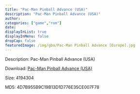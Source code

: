 ```yaml
---
title: "Pac-Man Pinball Advance (USA)"
description: "Pac-Man Pinball Advance (USA)"
author: 
categories: ["game","rom"]
date: 
displayInList: true
displayInMenu: false
dropCap: false
featuredImage: /img/gba/Pac-Man Pinball Advance [Europe].jpg
---
```


Description: Pac-Man Pinball Advance (USA)

Download: <a style="text-decoration:underline;" href="https://mega.nz/#!HKRWCS6b!jcDAUDjhoK88kaygWSDyrYYTTxKrWf6SbdRXNQBr80s" target = "_blank" rel = "nofollow" > Pac-Man Pinball Advance (USA)</a>

Size: 4194304

MD5: 4D7B955B9C19B13D1D776E35CE007F78

